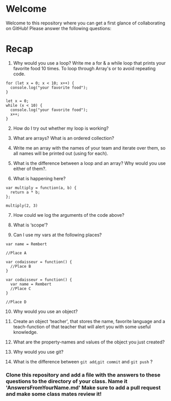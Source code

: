 # Welcome

Welcome to this repository where you can get a first glance of collaborating on GitHub! Please answer the following questions:

# Recap

1) Why would you use a loop? Write me a for & a while loop that prints your favorite food 10 times.
To loop through Array's or to avoid repeating code.

```
for (let x = 0; x < 10; x++) {
  console.log("your favorite food");
}
```

```
let x = 0;
while (x < 10) {
  console.log("your favorite food");
  x++;
}
```

2) How do I try out whether my loop is working?

3) What are arrays? What is an ordered collection?

4) Write me an array with the names of your team and iterate over them, so all names will be printed out (using for each).

5) What is the difference between a loop and an array? Why would you use either of them?.

6) What is happening here?

```
var multiply = function(a, b) {
  return a * b;
};

multiply(2, 3)
```

7) How could we log the arguments of the code above?

8) What is ‘scope’?

9) Can I use my vars at the following places?

```
var name = Rembert

//Place A

var codaisseur = function() {
  //Place B
}
```
```
var codaisseur = function() {
  var name = Rembert
  //Place C
}

//Place D
```

10) Why would you use an object?

11) Create an object ‘teacher', that stores the name,
favorite language and a teach-function of that teacher that will alert you with some useful knowledge.

12) What are the property-names and values of the object you just created?

13) Why would you use git?

14) What is the difference between `git add`,`git commit` and `git push` ?

### Clone this repository and add a file with the answers to these questions to the directory of your class. Name it 'AnswersFromYourName.md' Make sure to add a pull request and make some class mates review it!
